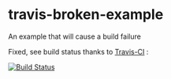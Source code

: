 # travis-broken-example

An example that will cause a build failure

Fixed, see build status thanks to [Travis-CI](https://travis-ci.org/) :

[![Build Status](https://travis-ci.org/YetishJoshi/travis-broken-example.svg?branch=master)](https://travis-ci.org/YetishJoshi/travis-broken-example)
